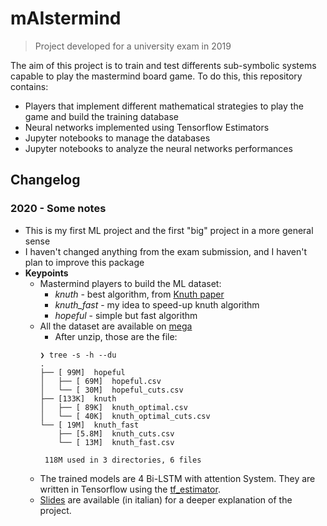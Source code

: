 # mAIstermind

> Project developed for a university exam in 2019

The aim of this project is to train and test differents sub-symbolic systems capable to play the mastermind board game. 
To do this, this repository contains: 
- Players that implement different mathematical strategies to play the game and build the training database 
- Neural networks implemented using Tensorflow Estimators 
- Jupyter notebooks to manage the databases 
- Jupyter notebooks to analyze the neural networks performances

## Changelog

### 2020 - Some notes
- This is my first ML project and the first "big" project in a more general sense
- I haven't changed anything from the exam submission, and I haven't plan to improve this package
- **Keypoints**
  - Mastermind players to build the ML dataset:
    - _knuth_ - best algorithm, from [Knuth paper](http://www.cs.uni.edu/~wallingf/teaching/cs3530/resources/knuth-mastermind.pdf)
    - *knuth_fast* - my idea to speed-up knuth algorithm
    - *hopeful* - simple but fast algorithm
  - All the dataset are available on [mega](https://mega.nz/file/0tpQHCKI#4QoWmptACD2OYS4J_RXwJy13PWbBVFfVGZ3Oe4O74Is)
    - After unzip, those are the file:
    ```
    ❯ tree -s -h --du
    .
    ├── [ 99M]  hopeful
    │   ├── [ 69M]  hopeful.csv
    │   └── [ 30M]  hopeful_cuts.csv
    ├── [133K]  knuth
    │   ├── [ 89K]  knuth_optimal.csv
    │   └── [ 40K]  knuth_optimal_cuts.csv
    └── [ 19M]  knuth_fast
        ├── [5.8M]  knuth_cuts.csv
        └── [ 13M]  knuth_fast.csv

     118M used in 3 directories, 6 files
    ```
  - The trained models are 4 Bi-LSTM with attention System. They are written in Tensorflow using the [tf_estimator](https://www.tensorflow.org/api_docs/python/tf/estimator/Estimator).
  - [Slides](/slides/Presentazione%20Mastermind.pdf) are available (in italian) for a deeper explanation of the project.
